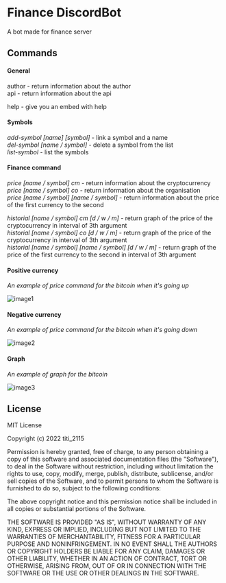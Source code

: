 # Finance DiscordBot

A bot made for finance server

## Commands

#### General

author  -  return information about the author<br>
api     -  return information about the api

help    - give you an embed with help

#### Symbols

*add-symbol [name] [symbol]* - link a symbol and a name<br>
*del-symbol [name / symbol]* - delete a symbol from the list<br>
*list-symbol*                - list the symbols

#### Finance command

*price [name / symbol] cm*              - return information about the cryptocurrency<br>
*price [name / symbol] co*              - return information about the organisation<br>
*price [name / symbol] [name / symbol]* - return information about the price of the first currency to the second

*historial [name / symbol] cm [d / w / m]*              - return graph of the price of the cryptocurrency in interval of 3th argument<br>
*historial [name / symbol] co [d / w / m]*              - return graph of the price of the cryptocurrency in interval of 3th argument<br>
*historial [name / symbol] [name / symbol] [d / w / m]* - return graph of the price of the first currency to the second in interval of 3th argument

#### Positive currency

*An example of price command for the bitcoin when it's going up*

![image1](https://user-images.githubusercontent.com/73474137/151710132-d04b8dbd-d681-40e2-b71b-a6b3ec50318d.png)

#### Negative currency

*An example of price command for the bitcoin when it's going down*

![image2](https://user-images.githubusercontent.com/73474137/151710197-7aa0698a-4e27-4d2e-aad0-a739e7257cdc.png)

#### Graph

*An example of graph for the bitcoin*

![image3](https://user-images.githubusercontent.com/73474137/151710161-4a610b06-a0dc-40d9-8143-1566a4e9fe0a.png)

## License

MIT License

Copyright (c) 2022 titi_2115

Permission is hereby granted, free of charge, to any person obtaining a copy
of this software and associated documentation files (the "Software"), to deal
in the Software without restriction, including without limitation the rights
to use, copy, modify, merge, publish, distribute, sublicense, and/or sell
copies of the Software, and to permit persons to whom the Software is
furnished to do so, subject to the following conditions:

The above copyright notice and this permission notice shall be included in all
copies or substantial portions of the Software.

THE SOFTWARE IS PROVIDED "AS IS", WITHOUT WARRANTY OF ANY KIND, EXPRESS OR
IMPLIED, INCLUDING BUT NOT LIMITED TO THE WARRANTIES OF MERCHANTABILITY,
FITNESS FOR A PARTICULAR PURPOSE AND NONINFRINGEMENT. IN NO EVENT SHALL THE
AUTHORS OR COPYRIGHT HOLDERS BE LIABLE FOR ANY CLAIM, DAMAGES OR OTHER
LIABILITY, WHETHER IN AN ACTION OF CONTRACT, TORT OR OTHERWISE, ARISING FROM,
OUT OF OR IN CONNECTION WITH THE SOFTWARE OR THE USE OR OTHER DEALINGS IN THE
SOFTWARE.
